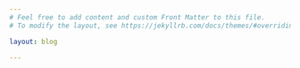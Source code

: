 ```yaml
---
# Feel free to add content and custom Front Matter to this file.
# To modify the layout, see https://jekyllrb.com/docs/themes/#overriding-theme-defaults

layout: blog

---
```

